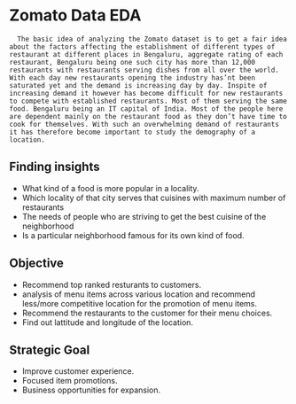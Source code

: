 # Zomato Data EDA
      The basic idea of analyzing the Zomato dataset is to get a fair idea about the factors affecting the establishment of different types of restaurant at different places in Bengaluru, aggregate rating of each restaurant, Bengaluru being one such city has more than 12,000 restaurants with restaurants serving dishes from all over the world. With each day new restaurants opening the industry has’nt been saturated yet and the demand is increasing day by day. Inspite of increasing demand it however has become difficult for new restaurants to compete with established restaurants. Most of them serving the same food. Bengaluru being an IT capital of India. Most of the people here are dependent mainly on the restaurant food as they don’t have time to cook for themselves. With such an overwhelming demand of restaurants it has therefore become important to study the demography of a location.
## Finding insights
* What kind of a food is more popular in a locality.
* Which locality of that city serves that cuisines with maximum number of restaurants 
*  The needs of people who are striving to get the best cuisine of the neighborhood 
*  Is a particular neighborhood famous for its own kind of food.
## Objective
* Recommend top ranked resturants to customers.
* analysis of menu items across various location and recommend less/more competitive location for the promotion of menu items.
* Recommend the restaurants to the customer for their menu choices.
* Find out lattitude and longitude of the location.
## Strategic Goal
* Improve customer experience.
* Focused item promotions.
* Business opportunities for expansion.
